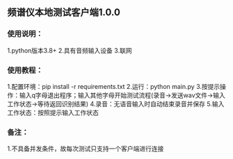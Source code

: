 ## 频谱仪本地测试客户端1.0.0
### 使用说明：
1.python版本3.8+
2.具有音频输入设备
3.联网
### 使用教程：
1.配置环境：pip install -r requirements.txt
2.运行：python main.py
3.按提示操作：输入q字母退出程序；输入其他字母开始测试流程(录音->发送wav文件->输入工作状态->等待返回识别结果)
4.录音：无语音输入时自动结束录音并保存
5.输入工作状态：按照提示输入工作状态
### 备注：
1.不具备并发条件，故每次测试只支持一个客户端进行连接
